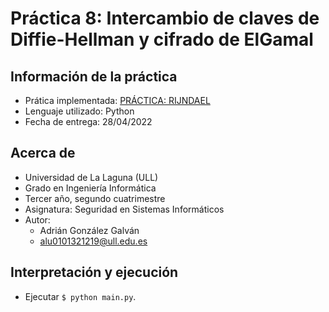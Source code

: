 # Práctica 8: Intercambio de claves de Diffie-Hellman y cifrado de ElGamal

## Información de la práctica
* Prática implementada: [PRÁCTICA: RIJNDAEL](https://campusingenieriaytecnologia2122.ull.es/pluginfile.php/3610/mod_assign/intro/PracticaElGamal.pdf)
* Lenguaje utilizado: Python
* Fecha de entrega: 28/04/2022

## Acerca de
- Universidad de La Laguna (ULL)
- Grado en Ingeniería Informática 
- Tercer año, segundo cuatrimestre
- Asignatura: Seguridad en Sistemas Informáticos
- Autor:
  - Adrián González Galván
  - alu0101321219@ull.edu.es

## Interpretación y ejecución
- Ejecutar `$ python main.py`.